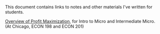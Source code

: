 This document contains links to notes and other materials I've written for students. 

[Overview of Profit Maximization](https://www.dropbox.com/s/9m7otiytgr0ax4k/writeup.pdf?dl=0), for Intro to Micro and Intermediate Micro. (At Chicago, ECON 198 and ECON 201)
